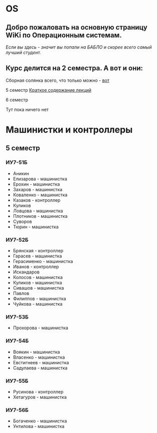 # OS
## Добро пожаловать на основную страницу WiKi по Операционным системам. 

*Если вы здесь - значит вы попали на БАБЛО и скорее всего самый лучший студент.*

## Курс делится на 2 семестра. А вот и они:

Сборная солянка всего, что только можно - [вот][home_page]

5 семестр
[Краткое содержание лекций][5_lec_fast]

6 семестр

Тут пока ничего нет
 

# Машинистки и контроллеры
## 5 семестр
### ИУ7-51Б

- Аникин
- Елизарова - машинистка
- Ерохин - машинистка
- Захаров - машинистка
- Коваленко - машинистка
- Казаков - контроллер
- Куликов 
- Ловцова - машинистка
- Плотников - машинистка
- Суворов
- Тюрин - машинистка

### ИУ7-52Б

- Брянская - контроллер
- Гарасев - машинистка
- Герасименко - машинистка
- Иванов - контроллер
- Искандаров 
- Колосов - машинистка
- Куликов - машинистка
- Сивашов - машинистка
- Павлов 
- Филиппов - машинистка
- Чуйкова - машинистка

### ИУ7-53Б

- Прохорова - машинистка

### ИУ7-54Б

- Воякин - машинистка
- Власенко - машинистка
- Евстигнеев - машинистка
- Садулаева - машинистка

### ИУ7-55Б

- Русинова - контроллер
- Хетагуров - машинистка 

### ИУ7-56Б

- Богаченко - машинистка
- Унтилова - машинистка

 [dill]: <https://github.com/joemccann/dillinger>
 [5_lec_fast]: <https://github.com/chrislvt/OS/wiki/%D0%9B%D0%B5%D0%BA%D1%86%D0%B8%D0%B8.-%D0%9A%D1%80%D0%B0%D1%82%D0%BA%D0%BE%D0%B5-%D1%81%D0%BE%D0%B4%D0%B5%D1%80%D0%B6%D0%B0%D0%BD%D0%B8%D0%B5>
 [home_page]:<https://github.com/chrislvt/OS/wiki>

